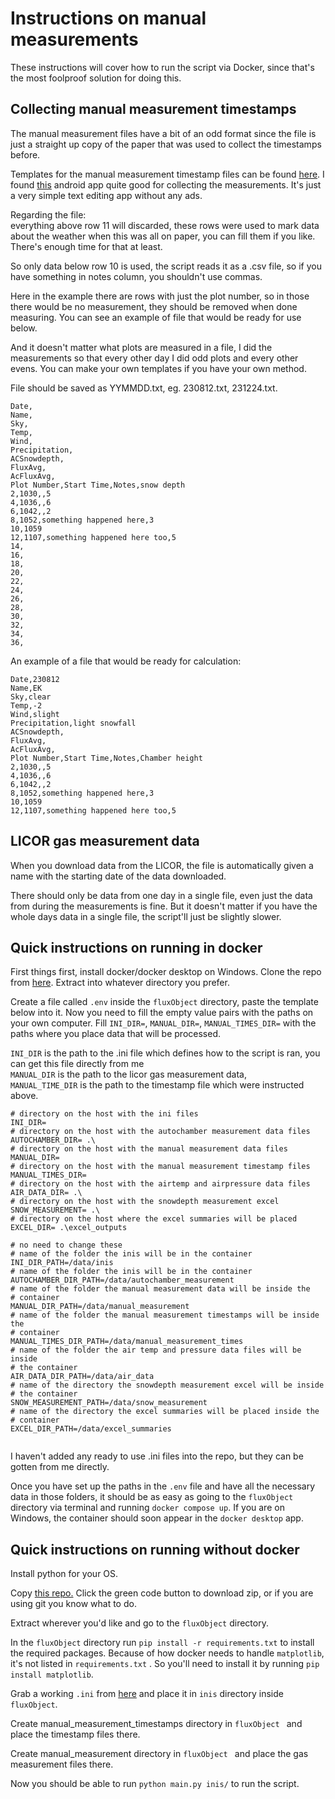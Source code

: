 # Instructions on manual measurements

These instructions will cover how to run the script via Docker, since
that's the most foolproof solution for doing this.

## Collecting manual measurement timestamps
The manual measurement files have a bit of an odd format since the file is
just a straight up copy of the paper that was used to collect the
timestamps before.

Templates for the manual measurement timestamp files can be found
[here]( https://github.com/kootepe/fluxObject/tree/main/manual_measurement_template ).
I found [this](https://play.google.com/store/apps/details?id=com.farmerbb.notepad)
android app quite good for collecting the measurements. It's just a very
simple text editing app without any ads.


Regarding the file:<br>
everything above row 11 will discarded, these rows were used to mark data
about the weather when this was all on paper, you can fill them if you
like. There's enough time for that at least.

So only data below row 10 is used, the script reads it as a .csv file,
so if you have something in notes column, you shouldn't use commas.

Here in the example there are rows with just the plot number, so in
those there would be no measurement, they should be removed when done
measuring. You can see an example of file that would be ready for use
below.

And it doesn't matter what plots are measured in a file, I did the
measurements so that every other day I did odd plots and every other
evens. You can make your own templates if you have your own method.

File should be saved as YYMMDD.txt, eg. 230812.txt, 231224.txt. 

```.csv
Date,
Name,
Sky,
Temp,
Wind,
Precipitation,
ACSnowdepth,
FluxAvg,
AcFluxAvg,
Plot Number,Start Time,Notes,snow depth
2,1030,,5
4,1036,,6
6,1042,,2
8,1052,something happened here,3
10,1059
12,1107,something happened here too,5
14,
16,
18,
20,
22,
24,
26,
28,
30,
32,
34,
36,
```

An example of a file that would be ready for calculation:

```.csv
Date,230812
Name,EK
Sky,clear
Temp,-2
Wind,slight
Precipitation,light snowfall
ACSnowdepth,
FluxAvg,
AcFluxAvg,
Plot Number,Start Time,Notes,Chamber height
2,1030,,5
4,1036,,6
6,1042,,2
8,1052,something happened here,3
10,1059
12,1107,something happened here too,5
```

## LICOR gas measurement data

When you download data from the LICOR, the file is automatically given a
name with the starting date of the data downloaded.

There should only be data from one day in a single file, even just the
data from during the measurements is fine. But it doesn't matter if you
have the whole days data in a single file, the script'll just be
slightly slower. 

## Quick instructions on running in docker

First things first, install docker/docker desktop on Windows.
Clone the repo from [here](https://github.com/kootepe/fluxObject).
Extract into whatever directory you prefer.

Create a file called `.env` inside the `fluxObject` directory, paste the
template below into it. Now you need to fill the empty value pairs with
the paths on your own computer. Fill `INI_DIR=`, `MANUAL_DIR=`,
`MANUAL_TIMES_DIR=` with the paths where you place data that will be
processed. 

`INI_DIR` is the path to the .ini file which defines how to
the script is ran, you can get this file directly from me<br> `MANUAL_DIR` is the path to the licor gas measurement
data,<br> `MANUAL_TIME_DIR` is the path to the timestamp file which were
instructed above.

```.env
# directory on the host with the ini files
INI_DIR=
# directory on the host with the autochamber measurement data files
AUTOCHAMBER_DIR= .\
# directory on the host with the manual measurement data files
MANUAL_DIR=
# directory on the host with the manual measurement timestamp files
MANUAL_TIMES_DIR=
# directory on the host with the airtemp and airpressure data files
AIR_DATA_DIR= .\
# directory on the host with the snowdepth measurement excel
SNOW_MEASUREMENT= .\
# directory on the host where the excel summaries will be placed
EXCEL_DIR= .\excel_outputs

# no need to change these
# name of the folder the inis will be in the container
INI_DIR_PATH=/data/inis
# name of the folder the inis will be in the container
AUTOCHAMBER_DIR_PATH=/data/autochamber_measurement
# name of the folder the manual measurement data will be inside the
# container
MANUAL_DIR_PATH=/data/manual_measurement
# name of the folder the manual measurement timestamps will be inside the
# container
MANUAL_TIMES_DIR_PATH=/data/manual_measurement_times
# name of the folder the air temp and pressure data files will be inside
# the container
AIR_DATA_DIR_PATH=/data/air_data
# name of the directory the snowdepth measurement excel will be inside
# the container
SNOW_MEASUREMENT_PATH=/data/snow_measurement
# name of the directory the excel summaries will be placed inside the
# container
EXCEL_DIR_PATH=/data/excel_summaries


```
I haven't added any ready to use .ini files into the repo, but they can
be gotten from me directly.

Once you have set up the paths in the `.env` file and have all the
necessary data in those folders, it should be as easy as going to the
`fluxObject` directory via terminal and running `docker compose up`. If
you are on Windows, the container should soon appear in the `docker
desktop` app.

## Quick instructions on running without docker

Install python for your OS.

Copy [this repo.](https://github.com/kootepe/fluxPipeline) Click the
green code button to download zip, or if you are using git you know what
to do.

Extract wherever you'd like and go to the `fluxObject` directory. 

In the `fluxObject` directory run `pip install -r
requirements.txt` to install the required packages. Because of how
docker needs to handle `matplotlib`, it's not listed in
`requirements.txt` . So
you'll need to install it by running `pip install matplotlib`.

Grab a working `.ini` from [here](https://github.com/kootepe/fluxObject/blob/main/usable_manual_sample.ini) and place it in `inis` directory inside `fluxObject`.

Create manual_measurement_timestamps directory in `fluxObject ` and place
the timestamp files there.

Create manual_measurement directory in `fluxObject ` and place
the gas measurement files there.

Now you should be able to run `python main.py inis/` to run the script.
